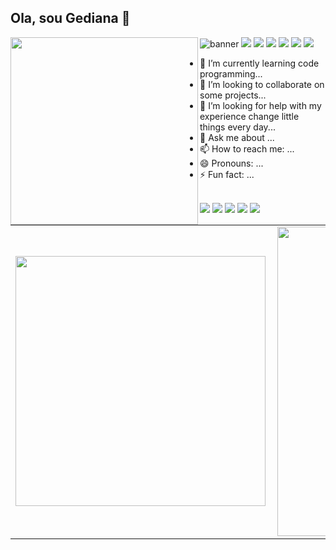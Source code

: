 ## Ola, sou Gediana 👋
![banner](coleaquiolinkdobanner.jpg)
<img width="300px" align="left" src="coleaquiolinkdafoto.jpg" />
<a href="#"><img border="0" src="https://img.shields.io/badge/Python-3776AB?style=for-the-badge&logo=python&logoColor=white" /></a>
<a href="#"><img border="0" src="https://img.shields.io/badge/HTML-239120?style=for-the-badge&logo=html5&logoColor=white" /></a>
<a href="#"><img border="0" src="https://img.shields.io/badge/CSS3-1572B6?style=for-the-badge&logo=css3&logoColor=white" /></a>
<a href="#"><img border="0" src="https://img.shields.io/badge/React-20232A?style=for-the-badge&logo=react&logoColor=61DAFB" /></a>
<a href="#"><img border="0" src="https://img.shields.io/badge/JavaScript-F7DF1E?style=for-the-badge&logo=javascript&logoColor=black" /></a>
<a href="#"><img border="0" src="https://img.shields.io/badge/PHP-777BB4?style=for-the-badge&logo=php&logoColor=white" /></a>
 
- 🌱 I’m currently learning code programming...
- 👯 I’m looking to collaborate on some projects...
- 🤔 I’m looking for help with my experience change little things every day...
- 💬 Ask me about ...
- 📫 How to reach me: ...
- 😄 Pronouns: ...
- ⚡ Fun fact: ...
<br>
</div>
<a href="#"><img border="0" src="https://img.shields.io/badge/Telegram-2CA5E0?style=for-the-badge&logo=telegram&logoColor=white" /></a>
<a href="#"><img border="0" src="https://img.shields.io/badge/WhatsApp-25D366?style=for-the-badge&logo=whatsapp&logoColor=white" /></a>
<a href="#"><img border="0" src="https://img.shields.io/badge/Facebook-1877F2?style=for-the-badge&logo=facebook&logoColor=white" /></a>
<a href=""><img border="0" src="https://img.shields.io/badge/Instagram-E4405F?style=for-the-badge&logo=instagram&logoColor=white" /></a>
<a href="#"><img border="0" src="https://img.shields.io/badge/YouTube-FF0000?style=for-the-badge&logo=youtube&logoColor=white"/></a>
  </div>
<center>
<table>
	<tr>
    	<td><img width="400px" align="left" src="https://github-readme-stats.vercel.app/api/top-langs/?username=escreva-seu-user-name&hide=html&layout=compact&theme=outrun" /></td>
    	<td><img width="495px" align="left" src="https://github-readme-stats.vercel.app/api?username=escreva-seu-user-name&theme=merko"/></td>
         	<td><img width="495px" align="left" src="https://github-readme-stats.vercel.app/api?username=escreva-seu-user-name&count_private=true"/></td>
 	<td><img width="495px" align="left" src="https://github-readme-stats.vercel.app/api?username=escreva-seu-user-name&show_icons=true?&theme=outrun"/></td>
       	<td><img width="495px" align="left" src="https://github-readme-stats.vercel.app/api?username=escreva-seu-user-name&show_icons=true?&theme=dark"/></td>


 </tr>   
</table>
</center>  

